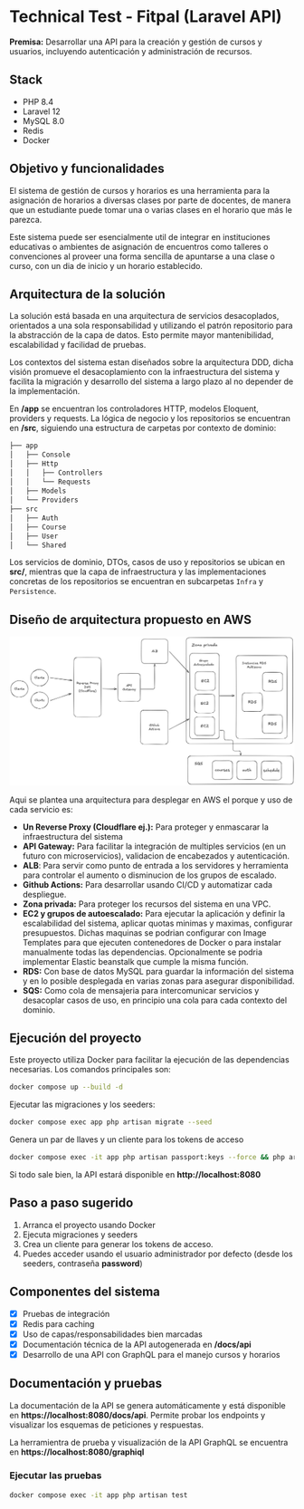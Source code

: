 # Technical Test - Fitpal (Laravel API)

**Premisa:** Desarrollar una API para la creación y gestión de cursos y usuarios, incluyendo autenticación y administración de recursos.

## Stack

-   PHP 8.4
-   Laravel 12
-   MySQL 8.0
-   Redis
-   Docker

## Objetivo y funcionalidades

El sistema de gestión de cursos y horarios es una herramienta para la asignación de horarios a diversas clases por parte de docentes, de manera que un estudiante puede tomar una o varias clases en el horario que más le parezca.

Este sistema puede ser esencialmente util de integrar en instituciones educativas o ambientes de asignación de encuentros como talleres o convenciones al proveer una forma sencilla de apuntarse a una clase o curso, con un dia de inicio y un horario establecido.

## Arquitectura de la solución

La solución está basada en una arquitectura de servicios desacoplados, orientados a una sola responsabilidad y utilizando el patrón repositorio para la abstracción de la capa de datos. Esto permite mayor mantenibilidad, escalabilidad y facilidad de pruebas.

Los contextos del sistema estan diseñados sobre la arquitectura DDD, dicha visión promueve el desacoplamiento con la infraestructura del sistema y facilita la migración y desarrollo del sistema a largo plazo al no depender de la implementación.

En **/app** se encuentran los controladores HTTP, modelos Eloquent, providers y requests. La lógica de negocio y los repositorios se encuentran en **/src**, siguiendo una estructura de carpetas por contexto de dominio:

```
├── app
│   ├── Console
│   ├── Http
│   │   ├── Controllers
│   │   └── Requests
│   ├── Models
│   └── Providers
├── src
│   ├── Auth
│   ├── Course
│   ├── User
│   └── Shared
```

Los servicios de dominio, DTOs, casos de uso y repositorios se ubican en **src/**, mientras que la capa de infraestructura y las implementaciones concretas de los repositorios se encuentran en subcarpetas `Infra` y `Persistence`.

## Diseño de arquitectura propuesto en AWS

![Diseño en AWS](./static/diagrama-aws-posible-infra.png)

Aqui se plantea una arquitectura para desplegar en AWS el porque y uso de cada servicio es:

-   **Un Reverse Proxy (Cloudflare ej.):** Para proteger y enmascarar la infraestructura del sistema
-   **API Gateway:** Para facilitar la integración de multiples servicios (en un futuro con microservicios), validacion de encabezados y autenticación.
-   **ALB**: Para servir como punto de entrada a los servidores y herramienta para controlar el aumento o disminucion de los grupos de escalado.
-   **Github Actions:** Para desarrollar usando CI/CD y automatizar cada despliegue.
-   **Zona privada:** Para proteger los recursos del sistema en una VPC.
-   **EC2 y grupos de autoescalado:** Para ejecutar la aplicación y definir la escalabilidad del sistema, aplicar quotas minimas y maximas, configurar presupuestos. Dichas maquinas se podrian configurar con Image Templates para que ejecuten contenedores de Docker o para instalar manualmente todas las dependencias. Opcionalmente se podria implementar Elastic beanstalk que cumple la misma función.
-   **RDS:** Con base de datos MySQL para guardar la información del sistema y en lo posible desplegada en varias zonas para asegurar disponibilidad.
-   **SQS:** Como cola de mensajeria para intercomunicar servicios y desacoplar casos de uso, en principio una cola para cada contexto del dominio.

## Ejecución del proyecto

Este proyecto utiliza Docker para facilitar la ejecución de las dependencias necesarias. Los comandos principales son:

```bash
docker compose up --build -d
```

Ejecutar las migraciones y los seeders:

```bash
docker compose exec app php artisan migrate --seed
```

Genera un par de llaves y un cliente para los tokens de acceso

```bash
docker compose exec -it app php artisan passport:keys --force && php artisan passport:client --personal
```

Si todo sale bien, la API estará disponible en **http://localhost:8080**

## Paso a paso sugerido

1. Arranca el proyecto usando Docker
2. Ejecuta migraciones y seeders
3. Crea un cliente para generar los tokens de acceso.
4. Puedes acceder usando el usuario administrador por defecto (desde los seeders, contraseña **password**)

## Componentes del sistema

-   [x] Pruebas de integración
-   [x] Redis para caching
-   [x] Uso de capas/responsabilidades bien marcadas
-   [x] Documentación técnica de la API autogenerada en **/docs/api**
-   [x] Desarrollo de una API con GraphQL para el manejo cursos y horarios

## Documentación y pruebas

La documentación de la API se genera automáticamente y está disponible en **https://localhost:8080/docs/api**. Permite probar los endpoints y visualizar los esquemas de peticiones y respuestas.

La herramientra de prueba y visualización de la API GraphQL se encuentra en **https://localhost:8080/graphiql**

### Ejecutar las pruebas

```bash
docker compose exec -it app php artisan test
```
